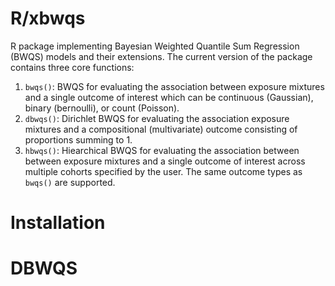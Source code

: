 # R/xbwqs
R package implementing Bayesian Weighted Quantile Sum Regression (BWQS) models and their extensions. The current version of the package contains three core functions:
  1. `bwqs()`: BWQS for evaluating the association between exposure mixtures and a single outcome of interest which can be continuous (Gaussian), binary (bernoulli), or count (Poisson).
  2. `dbwqs()`: Dirichlet BWQS for evaluating the association exposure mixtures and a compositional (multivariate) outcome consisting of proportions summing to 1. 
  3. `hbwqs()`: Hiearchical BWQS for evaluating the association between between exposure mixtures and a single outcome of interest across multiple cohorts specified by the user. The same outcome types as `bwqs()` are supported.
  
# Installation 

# DBWQS 
